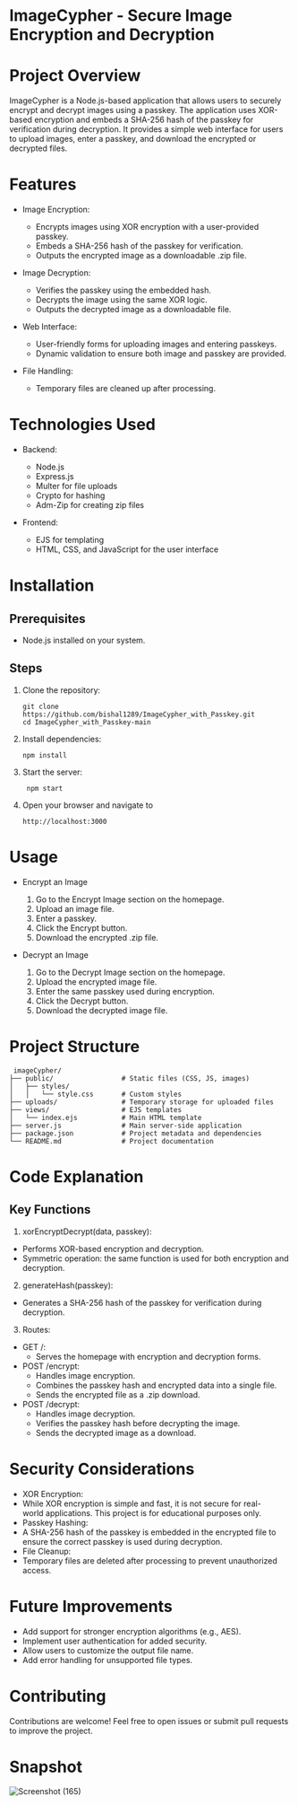  # ImageCypher - Secure Image Encryption and Decryption

# Project Overview
ImageCypher is a Node.js-based application that allows users to securely encrypt and decrypt images using a passkey. The application uses XOR-based encryption and embeds a SHA-256 hash of the passkey for verification during decryption. It provides a simple web interface for users to upload images, enter a passkey, and download the encrypted or decrypted files.

# Features
  - Image Encryption:
    - Encrypts images using XOR encryption with a user-provided passkey.
    - Embeds a SHA-256 hash of the passkey for verification.
    - Outputs the encrypted image as a downloadable .zip file.
  
  - Image Decryption:
    - Verifies the passkey using the embedded hash.
    - Decrypts the image using the same XOR logic.
    - Outputs the decrypted image as a downloadable file.
  
  - Web Interface:
    - User-friendly forms for uploading images and entering passkeys.
    - Dynamic validation to ensure both image and passkey are provided.
  
  - File Handling:
    - Temporary files are cleaned up after processing.

# Technologies Used
 - Backend:
   - Node.js
   - Express.js
   - Multer for file uploads
   - Crypto for hashing
   - Adm-Zip for creating zip files
 
 - Frontend:
   - EJS for templating
   - HTML, CSS, and JavaScript for the user interface

# Installation
## Prerequisites
 - Node.js installed on your system.
## Steps
 1. Clone the repository:
    ```
    git clone https://github.com/bishal1289/ImageCypher_with_Passkey.git
    cd ImageCypher_with_Passkey-main
    ```
2. Install dependencies:
   ```
   npm install
   ```
3. Start the server:
   ```
    npm start
   ```
4. Open your browser and navigate to
   ```
   http://localhost:3000
   ```
# Usage
 - Encrypt an Image
    1. Go to the Encrypt Image section on the homepage.
    2. Upload an image file.
    3. Enter a passkey.
    4. Click the Encrypt button.
    5. Download the encrypted .zip file.
     
 - Decrypt an Image
    1. Go to the Decrypt Image section on the homepage.
    2. Upload the encrypted image file.
    3. Enter the same passkey used during encryption.
    4. Click the Decrypt button.
    5. Download the decrypted image file.

# Project Structure
```
 imageCypher/
├── public/                 # Static files (CSS, JS, images)
│   ├── styles/
│   │   └── style.css       # Custom styles
├── uploads/                # Temporary storage for uploaded files
├── views/                  # EJS templates
│   └── index.ejs           # Main HTML template
├── server.js               # Main server-side application
├── package.json            # Project metadata and dependencies
└── README.md               # Project documentation
```
# Code Explanation
## Key Functions
1. xorEncryptDecrypt(data, passkey):
  - Performs XOR-based encryption and decryption.
  - Symmetric operation: the same function is used for both encryption and     decryption.

2. generateHash(passkey):
  - Generates a SHA-256 hash of the passkey for verification during 
    decryption.

3. Routes:
 - GET /:
   - Serves the homepage with encryption and decryption forms.
 - POST /encrypt:
   - Handles image encryption.
   - Combines the passkey hash and encrypted data into a single file.
   - Sends the encrypted file as a .zip download.
 - POST /decrypt:
   - Handles image decryption.
   - Verifies the passkey hash before decrypting the image.
   - Sends the decrypted image as a download.

# Security Considerations
 - XOR Encryption:
  - While XOR encryption is simple and fast, it is not secure for real-   
    world applications. This project is for educational purposes only.
 - Passkey Hashing:
  - A SHA-256 hash of the passkey is embedded in the encrypted file to 
    ensure the correct passkey is used during decryption.
 - File Cleanup:
  - Temporary files are deleted after processing to prevent unauthorized 
    access.

# Future Improvements
 - Add support for stronger encryption algorithms (e.g., AES).
 - Implement user authentication for added security.
 - Allow users to customize the output file name.
 - Add error handling for unsupported file types.

# Contributing
Contributions are welcome! Feel free to open issues or submit pull requests to improve the project.

# Snapshot

![Screenshot (165)](https://github.com/user-attachments/assets/5f74c273-e066-459b-8378-d32d7de4d991)

